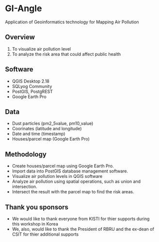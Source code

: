 # GI-Angle

Application of Geoinformatics technology for Mapping Air Pollution

## Overview

1. To visualize air pollution level
2. To analyze the risk area that could affect public health

## Software
* QGIS Desktop 2.18
* SQLyog Community
* PostGIS, PostgREST
* Google Earth Pro
## Data
* Dust particles (pm2_5value, pm10_value)
* Coorinates (latitude and longitude)
* Date and time (timestamp)
* Houses/parcel map (Google Earth Pro)

## Methodology

* Create houses/parcel map using Google Earth Pro.
* Import data into PostGIS database management software.
* Visualize air pollution levels in QGIS software
* Analyze air pollution using spatial operations, such as union and intersection.
* Intersect the result with the parcel map to find the risk areas.

## Thank you sponsors

* We would like to thank everyone from KISTI for thier supports during this workshop in Korea
* We, also, would like to thank the President of RBRU and the ex-dean of CSIT for thier additional supports
